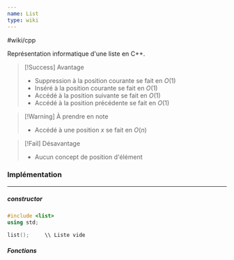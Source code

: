 ```yaml
---
name: List
type: wiki
---
```

#wiki/cpp 

Représentation informatique d'une liste en C++.

> [!Success] Avantage
> - Suppression à la position courante se fait en $O(1)$
> - Inséré à la position courante se fait en $O(1)$
> - Accédé à la position suivante se fait en $O(1)$
> - Accédé à la position précédente se fait en $O(1)$

> [!Warning] À prendre en note
> - Accédé à une position $x$ se fait en $O(n)$

>[!Fail] Désavantage
> - Aucun concept de position d'élément

### Implémentation
---
##### constructor

```cpp
#include <list>
using std;

list();     \\ Liste vide
```

##### Fonctions